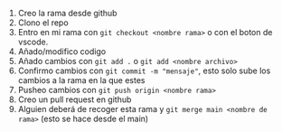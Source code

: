1. Creo la rama desde github
2. Clono el repo
3. Entro en mi rama con `git checkout <nombre rama>` o con el boton de vscode.
4. Añado/modifico codigo
5. Añado cambios con `git add .` o `git add <nombre archivo>`
6. Confirmo cambios con `git commit -m "mensaje"`, esto solo sube los cambios a la rama en la que estes
7. Pusheo cambios con `git push origin <nombre rama>`
8. Creo un pull request en github
9. Alguien deberá de recoger esta rama y `git merge main <nombre de rama>` (esto se hace desde el main)